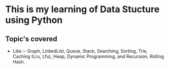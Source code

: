 # This is my learning of Data Stucture using Python
## Topic's covered 
- Like :- Graph, LinkedList, Queue, Stack, Searching, Sorting, Trie, Caching (Lru, Lfu), Heap, Dynamic Programming, and Recursion, Rolling Hash.

